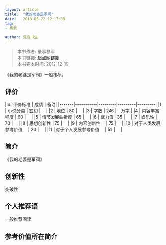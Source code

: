 ```yaml
---
layout: article
title:  "我的老婆是军阀"
date:   2018-05-22 12:17:08
tag:
- 高武

author: 荒岛书生
---
```


> 本书作者:  录事参军  
> 本书链接:  [起点网链接](https://baike.baidu.com/item/%E6%88%91%E7%9A%84%E8%80%81%E5%A9%86%E6%98%AF%E5%86%9B%E9%98%80)  
> 本书完本时间: 2012-12-19

《我的老婆是军阀》一般推荐。
<!---more--->


## 评价

|Id| 评价标准   |  成绩 | 备注|
|-------|-----------|---------|---------|---------|
|1 | 小说分类        | 玄幻  |　 |
|2 | 地位            | 80  |　 |
|3 | 字数            | 246  |　万字 |
|4 | 内容丰富程度     | 60  |　 |
|5 | 情节发展曲折度    | 65  |　 |
|6 | 武力值          | 35  |　 |
|7 | 娱乐性           | 70  |　 |
|8 | 思想创新性       | 75  |　 |
|9 | 内容创新性　      | 75  |　 |
|10 | 对于人类发展参考价值　        | 20  |　 |
|11 | 对于个人发展参考价值　        | 59  |　 |

## 简介
《我的老婆是军阀》


## 创新性
突破性

## 个人推荐语
一般推荐阅读

## 参考价值所在简介
